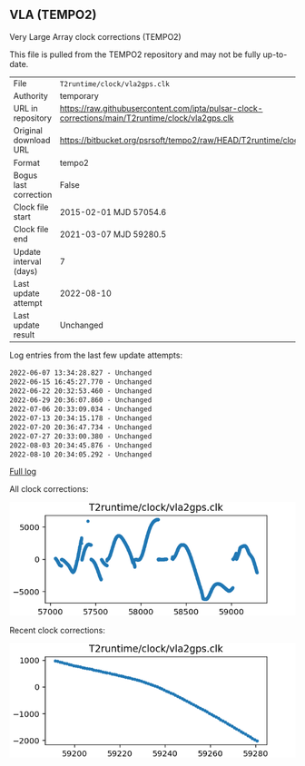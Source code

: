 
## VLA (TEMPO2)

Very Large Array clock corrections (TEMPO2)

This file is pulled from the TEMPO2 repository and may not be fully up-to-date.

|     |     |
|:--- |:--- |
| File | `T2runtime/clock/vla2gps.clk` |
| Authority | temporary |
| URL in repository | <https://raw.githubusercontent.com/ipta/pulsar-clock-corrections/main/T2runtime/clock/vla2gps.clk> |
| Original download URL | <https://bitbucket.org/psrsoft/tempo2/raw/HEAD/T2runtime/clock/vla2gps.clk> |
| Format | tempo2 |
| Bogus last correction | False |
| Clock file start | 2015-02-01 MJD 57054.6 |
| Clock file end | 2021-03-07 MJD 59280.5 |
| Update interval (days) | 7 |
| Last update attempt | 2022-08-10 |
| Last update result | Unchanged |

Log entries from the last few update attempts:
```
2022-06-07 13:34:28.827 - Unchanged
2022-06-15 16:45:27.770 - Unchanged
2022-06-22 20:32:53.460 - Unchanged
2022-06-29 20:36:07.860 - Unchanged
2022-07-06 20:33:09.034 - Unchanged
2022-07-13 20:34:15.178 - Unchanged
2022-07-20 20:36:47.734 - Unchanged
2022-07-27 20:33:00.380 - Unchanged
2022-08-03 20:34:45.876 - Unchanged
2022-08-10 20:34:05.292 - Unchanged
```
[Full log](https://raw.githubusercontent.com/ipta/pulsar-clock-corrections/main/log/T2runtime/clock/vla2gps.clk.log)


All clock corrections:

![plot of all clock corrections](vla2gps.clk.png "All corrections")

Recent clock corrections:

![plot of recent clock corrections](vla2gps.clk.short.png "Recent corrections")

